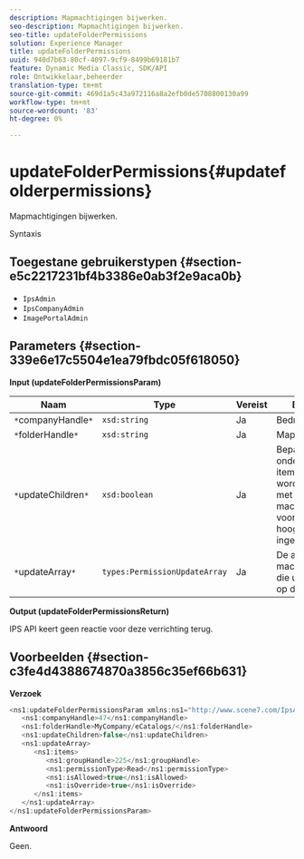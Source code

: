 ```yaml
---
description: Mapmachtigingen bijwerken.
seo-description: Mapmachtigingen bijwerken.
seo-title: updateFolderPermissions
solution: Experience Manager
title: updateFolderPermissions
uuid: 940d7b63-80cf-4097-9cf9-8499b69181b7
feature: Dynamic Media Classic, SDK/API
role: Ontwikkelaar,beheerder
translation-type: tm+mt
source-git-commit: 469d1a5c43a972116a8a2efb0de5708800130a99
workflow-type: tm+mt
source-wordcount: '83'
ht-degree: 0%

---
```



# updateFolderPermissions{#updatefolderpermissions}

Mapmachtigingen bijwerken.

Syntaxis

## Toegestane gebruikerstypen {#section-e5c2217231bf4b3386e0ab3f2e9aca0b}

* `IpsAdmin`
* `IpsCompanyAdmin`
* `ImagePortalAdmin`

## Parameters {#section-339e6e17c5504e1ea79fbdc05f618050}

**Input (updateFolderPermissionsParam)**

| Naam | Type | Vereist | Beschrijving |
|---|---|---|---|
| `*`companyHandle`*` | `xsd:string` | Ja | Bedrijfshandgreep. |
| `*`folderHandle`*` | `xsd:string` | Ja | Mapgreep. |
| `*`updateChildren`*` | `xsd:boolean` | Ja | Bepaalt of onderliggende items moeten worden bijgewerkt met de machtigingen die voor de map op het hoogste niveau zijn ingesteld. |
| `*`updateArray`*` | `types:PermissionUpdateArray` | Ja | De array met machtigingsupdates die u wilt toepassen op de map. |

**Output (updateFolderPermissionsReturn)**

IPS API keert geen reactie voor deze verrichting terug.

## Voorbeelden {#section-c3fe4d4388674870a3856c35ef66b631}

**Verzoek**

```java
<ns1:updateFolderPermissionsParam xmlns:ns1="http://www.scene7.com/IpsApi/xsd">
   <ns1:companyHandle>47</ns1:companyHandle>
   <ns1:folderHandle>MyCompany/eCatalogs/</ns1:folderHandle>
   <ns1:updateChildren>false</ns1:updateChildren>
   <ns1:updateArray>
      <ns1:items>
         <ns1:groupHandle>225</ns1:groupHandle>
         <ns1:permissionType>Read</ns1:permissionType>
         <ns1:isAllowed>true</ns1:isAllowed>
         <ns1:isOverride>true</ns1:isOverride>
      </ns1:items>
   </ns1:updateArray>
</ns1:updateFolderPermissionsParam>
```

**Antwoord**

Geen.
